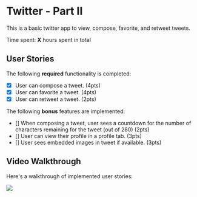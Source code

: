 # Twitter - Part II

This is a basic twitter app to view, compose, favorite, and retweet tweets.

Time spent: **X** hours spent in total

## User Stories

The following **required** functionality is completed:

- [X] User can compose a tweet. (4pts)
- [X] User can favorite a tweet. (4pts)
- [X] User can retweet a tweet. (2pts)

The following **bonus** features are implemented:

- [] When composing a tweet, user sees a countdown for the number of characters remaining for the tweet (out of 280) (2pts)
- [] User can view their profile in a profile tab. (3pts)
- [] User sees embedded images in tweet if available. (3pts)


## Video Walkthrough

Here's a walkthrough of implemented user stories:

<img src='https://media.giphy.com/media/2ZUYrPSbZMKzPjr3M3/giphy.gif' />

